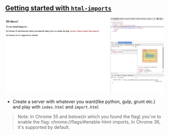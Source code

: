 [Getting started with `html-imports`](http://krman009.github.io/html-imports/)
------------------------------------------------------------------------------

![](https://raw.githubusercontent.com/krman009/html-imports/master/preview.PNG "Preview (Yeah you should click it!)")

+ Create a server with whatever you want(like python, gulp, grunt etc.) and play with `index.html` and `import.html`

> Note: In Chrome 35 and below(in which you found the flag) you've to enable the flag: chrome://flags/#enable-html-imports, In Chrome 36, it's supported by default.
